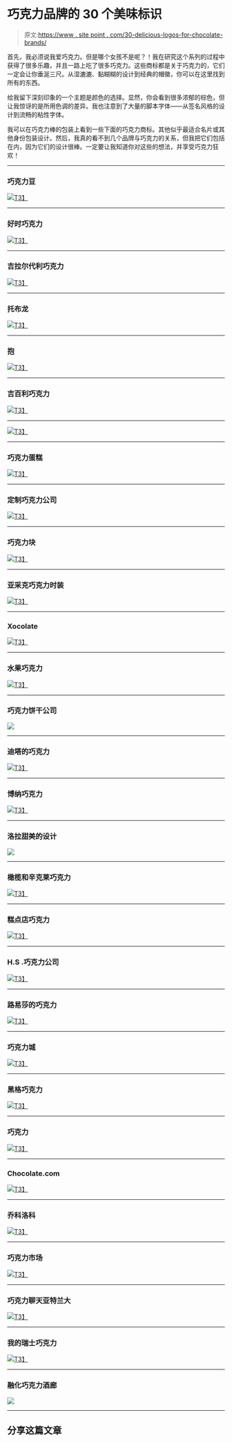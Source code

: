 # 巧克力品牌的 30 个美味标识

> 原文:[https://www . site point . com/30-delicious-logos-for-chocolate-brands/](https://www.sitepoint.com/30-delicious-logos-for-chocolate-brands/)

首先，我必须说我爱巧克力。但是哪个女孩不是呢？！我在研究这个系列的过程中获得了很多乐趣，并且一路上吃了很多巧克力。这些商标都是关于巧克力的，它们一定会让你垂涎三尺。从湿漉漉、黏糊糊的设计到经典的帽徽，你可以在这里找到所有的东西。

给我留下深刻印象的一个主题是颜色的选择。显然，你会看到很多浓郁的棕色，但让我惊讶的是所用色调的差异。我也注意到了大量的脚本字体——从签名风格的设计到流畅的粘性字体。

我可以在巧克力棒的包装上看到一些下面的巧克力商标。其他似乎最适合名片或其他身份包装设计。然后，我真的看不到几个品牌与巧克力的关系，但我把它们包括在内，因为它们的设计很棒。一定要让我知道你对这些的想法，并享受巧克力狂欢！

* * *

### 巧克力豆

 [![](../Images/5e109a3068a580ca822dd087086f911d.png)T3】](http://www.m-ms.com/us/)

* * *

### 好时巧克力

 [![](../Images/344e41f37e32f92afc5ac0919a4c2017.png)T3】](https://www.hersheys.com/)

* * *

### 吉拉尔代利巧克力

 [![](../Images/34654cab5887b4bf4e836ba83772ad65.png)T3】](http://www.ghirardelli.com)

* * *

### 托布龙

 [![](../Images/e1c79f1f78b75695b44f48abb053e4fd.png)T3】](https://www.toblerone.co.uk/en)

* * *

### 抱

 [![](../Images/1ad5563c3c24302511fb14a2ec140177.png)T3】](http://www.nestle.com)

* * *

### 吉百利巧克力

 [![](../Images/1a99a55ca05d1829e0e8b873a19d15c8.png)T3】](http://www.cadbury.co.uk/)

* * *

 [![](../Images/ecbe4ef3c30712cc4b1adac39c2be65b.png)T3】](http://creattica.com/logos/hands-on-chocolate/20326)

* * *

### 巧克力蛋糕

 [![](../Images/5416b84ac307aa3e62452ef682ddf5d4.png)T3】](http://schanerfnpoliard.blogspot.com/2010/06/chocolate-logos.html)

* * *

### 定制巧克力公司

 [![](../Images/4da3d0c16d9f78d996353c8e38e5f101.png)T3】](http://eserrano.com/logos/custom-chocolate-bar-logo.htm)

* * *

### 巧克力块

 [![](../Images/9ad2c032067b4244d9f0cda39dad55b0.png)T3】](http://logofury.com/logo/chocolate-bar.html)

* * *

### 亚采克巧克力时装

 [![](../Images/d61788740cf24e650af1af7c9712b529.png)T3】](http://creattica.com/logos/jacek-chocolate-couture/23586)

* * *

### Xocolate

 [![](../Images/77bdf501ef1cef9325770e874762c51e.png)T3】](http://www.newmediadesign.co.nz/logo-design-branding/)

* * *

### 水果巧克力

 [![](../Images/fa4067122e27dc576adf5f13cf55c6db.png)T3】](http://brandsarchive.com/works?company=0&filterformname=filter&tags=chocolate&category=0&btnfilter=)

* * *

### 巧克力饼干公司

![](../Images/08ddf5cab5730e868f0ef20215ca5662.png)

* * *

### 迪塔的巧克力

 [![](../Images/5e96ceb3c8b114d5f27847951a8273b3.png)T3】](http://www.ditaschocolates.com/)

* * *

### 博纳巧克力

 [![](../Images/a7a55a8466ce55d66b2af8280bd94c3f.png)T3】](http://www.chooc.com/chocolate-logos/)

* * *

### 洛拉甜美的设计

![](../Images/292b631a23746e7affc5bd080f3b4dca.png)

* * *

### 橄榄和辛克莱巧克力

 [![](../Images/29f32a0b3a2f45b66528bf035aa9ef88.png)T3】](http://andersondesigngroup.blogspot.com/2010/12/logo-review.html)

* * *

### 糕点店巧克力

 [![](../Images/ca127761dc739aa46dacc66809ef5f4e.png)T3】](http://nancycarterdesign.blogspot.com/2011/11/30-sweet-and-delicious-logos-to-tempt.html)

* * *

### H.S .巧克力公司

 [![](../Images/3a4addcef5fd33475358c64d09a28ebd.png)T3】](http://designshack.net/design/chocolate-logo)

* * *

### 路易莎的巧克力

 [![](../Images/c6fdf7d0e40d0bb56b9975fa1508c214.png)T3】](http://alejandro-delafuente.deviantart.com/art/Chocolate-logo-2-139084036)

* * *

### 巧克力城

 [![](../Images/95869e922b60f9d6134392f63122207e.png)T3】](http://krispdesign.co.nz/portfolio-logos.html#thumb)

* * *

### 黑格巧克力

 [![](../Images/6ee2d61a3c440bbdeb75459f388d3d7d.png)T3】](http://rundlemall.com.au/directory/h/haighs-chocolates-rundle-mall.shtml)

* * *

### 巧克力

 [![](../Images/3166263e346fa095541bd74a1f769716.png)T3】](http://www.smithdesignagency.co.uk/chocachoo.php)

* * *

### Chocolate.com

 [![](../Images/86b5d463f798b647f99aa8677169b992.png)T3】](http://www.chocolate.com)

* * *

### 乔科洛科

 [![](../Images/ac821cef7901c8feaab90bd4b835bb4f.png)T3】](http://www.behance.net/gallery/Logos/341213)

* * *

### 巧克力市场

 [![](../Images/ff5eb10a664d7c1407d28ead6122dd77.png)T3】](http://www.cruzine.com/2010/12/03/circular-logo-designs/)

* * *

### 巧克力聊天亚特兰大

 [![](../Images/5b67de2968d0d20c8c0ac8ec65bee43c.png)T3】](http://www.chocolatechatatlanta.com/)

* * *

### 我的瑞士巧克力

 [![](../Images/bbcd97157d60fb072a86d26a8b80db97.png)T3】](http://www.meineschweizerschokolade.de/tag/logo/)

* * *

### 融化巧克力酒廊

![](../Images/16de30b4ed44b22d9004b1a843560cb9.png)

* * *

## 分享这篇文章
